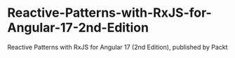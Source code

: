 # Reactive-Patterns-with-RxJS-for-Angular-17-2nd-Edition
Reactive Patterns with RxJS for Angular 17 (2nd Edition), published by Packt

